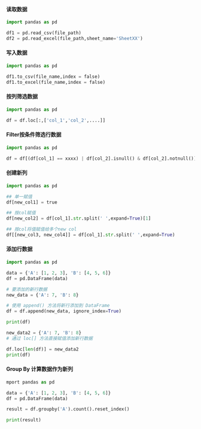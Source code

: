 
#### 读取数据

``` python
import pandas as pd

df1 = pd.read_csv(file_path)
df2 = pd.read_excel(file_path,sheet_name='SheetXX')
```

#### 写入数据

``` python
import pandas as pd

df1.to_csv(file_name,index = false)
df1.to_excel(file_name,index = false)
```

#### 按列筛选数据

``` Python
import pandas as pd

df = df.loc[:,['col_1','col_2',....]]
```

#### Filter按条件筛选行数据

``` Python
import pandas as pd

df = df[(df[col_1] == xxxx) | df[col_2].isnull() & df[col_2].notnull()]
```

#### 创建新列

``` Python
import pandas as pd

## 单一赋值
df[new_col1] = true

## 按col赋值
df[new_col2] = df[col_1].str.split(' ',expand=True)[1]

## 按col将值赋值给多个new col
df[[new_col3, new_col4]] = df[col_1].str.split(' ',expand=True)

```


#### 添加行数据

``` Python
import pandas as pd

data = {'A': [1, 2, 3], 'B': [4, 5, 6]}
df = pd.DataFrame(data)

# 要添加的新行数据
new_data = {'A': 7, 'B': 8}

# 使用 append() 方法将新行添加到 DataFrame
df = df.append(new_data, ignore_index=True)

print(df)

new_data2 = {'A': 7, 'B': 8} 
# 通过 loc[] 方法直接赋值添加新行数据 

df.loc[len(df)] = new_data2 
print(df)

```


#### Group By 计算数据作为新列
``` Python
mport pandas as pd

data = {'A': [1, 2, 3], 'B': [4, 5, 6]}
df = pd.DataFrame(data)

result = df.groupby('A').count().reset_index()

print(result)

```
